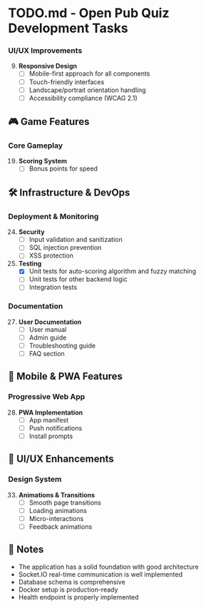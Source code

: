 # TODO.md - Open Pub Quiz Development Tasks

### UI/UX Improvements
9. **Responsive Design**
   - [ ] Mobile-first approach for all components
   - [ ] Touch-friendly interfaces
   - [ ] Landscape/portrait orientation handling
   - [ ] Accessibility compliance (WCAG 2.1)

## 🎮 Game Features

### Core Gameplay

19. **Scoring System**
    - [ ] Bonus points for speed

## 🛠 Infrastructure & DevOps

### Deployment & Monitoring
24. **Security**
    - [ ] Input validation and sanitization
    - [ ] SQL injection prevention
    - [ ] XSS protection

25. **Testing**
    - [x] Unit tests for auto-scoring algorithm and fuzzy matching
    - [ ] Unit tests for other backend logic
    - [ ] Integration tests

### Documentation

27. **User Documentation**
    - [ ] User manual
    - [ ] Admin guide
    - [ ] Troubleshooting guide
    - [ ] FAQ section

## 📱 Mobile & PWA Features

### Progressive Web App
28. **PWA Implementation**
    - [ ] App manifest
    - [ ] Push notifications
    - [ ] Install prompts

## 🎨 UI/UX Enhancements

### Design System
33. **Animations & Transitions**
    - [ ] Smooth page transitions
    - [ ] Loading animations
    - [ ] Micro-interactions
    - [ ] Feedback animations

## 📝 Notes

- The application has a solid foundation with good architecture
- Socket.IO real-time communication is well implemented
- Database schema is comprehensive
- Docker setup is production-ready
- Health endpoint is properly implemented
